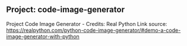 ## Project: code-image-generator
Project Code Image Generator - Credits: Real Python
Link source: https://realpython.com/python-code-image-generator/#demo-a-code-image-generator-with-python


